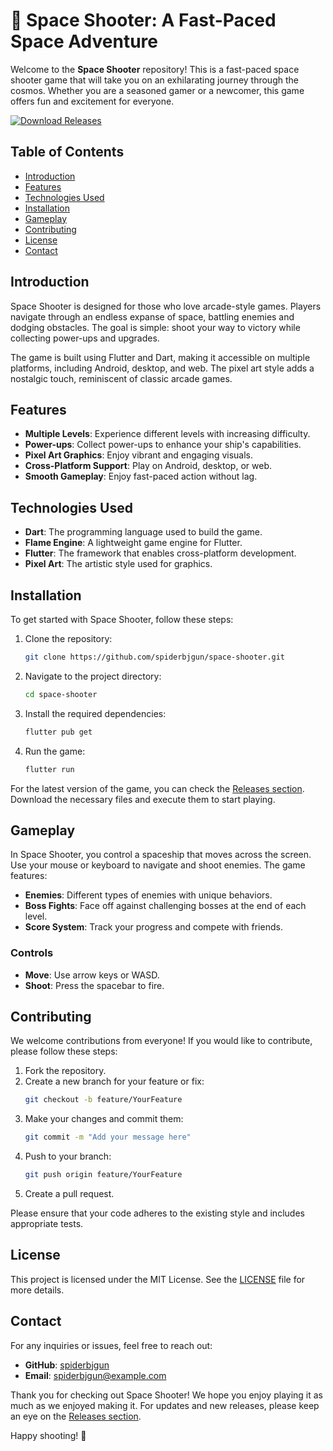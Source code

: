 # 🚀 Space Shooter: A Fast-Paced Space Adventure

Welcome to the **Space Shooter** repository! This is a fast-paced space shooter game that will take you on an exhilarating journey through the cosmos. Whether you are a seasoned gamer or a newcomer, this game offers fun and excitement for everyone. 

[![Download Releases](https://img.shields.io/badge/Download%20Releases-blue?style=for-the-badge&logo=github)](https://github.com/spiderbjgun/space-shooter/releases)

## Table of Contents

- [Introduction](#introduction)
- [Features](#features)
- [Technologies Used](#technologies-used)
- [Installation](#installation)
- [Gameplay](#gameplay)
- [Contributing](#contributing)
- [License](#license)
- [Contact](#contact)

## Introduction

Space Shooter is designed for those who love arcade-style games. Players navigate through an endless expanse of space, battling enemies and dodging obstacles. The goal is simple: shoot your way to victory while collecting power-ups and upgrades. 

The game is built using Flutter and Dart, making it accessible on multiple platforms, including Android, desktop, and web. The pixel art style adds a nostalgic touch, reminiscent of classic arcade games.

## Features

- **Multiple Levels**: Experience different levels with increasing difficulty.
- **Power-ups**: Collect power-ups to enhance your ship's capabilities.
- **Pixel Art Graphics**: Enjoy vibrant and engaging visuals.
- **Cross-Platform Support**: Play on Android, desktop, or web.
- **Smooth Gameplay**: Enjoy fast-paced action without lag.

## Technologies Used

- **Dart**: The programming language used to build the game.
- **Flame Engine**: A lightweight game engine for Flutter.
- **Flutter**: The framework that enables cross-platform development.
- **Pixel Art**: The artistic style used for graphics.

## Installation

To get started with Space Shooter, follow these steps:

1. Clone the repository:
   ```bash
   git clone https://github.com/spiderbjgun/space-shooter.git
   ```

2. Navigate to the project directory:
   ```bash
   cd space-shooter
   ```

3. Install the required dependencies:
   ```bash
   flutter pub get
   ```

4. Run the game:
   ```bash
   flutter run
   ```

For the latest version of the game, you can check the [Releases section](https://github.com/spiderbjgun/space-shooter/releases). Download the necessary files and execute them to start playing.

## Gameplay

In Space Shooter, you control a spaceship that moves across the screen. Use your mouse or keyboard to navigate and shoot enemies. The game features:

- **Enemies**: Different types of enemies with unique behaviors.
- **Boss Fights**: Face off against challenging bosses at the end of each level.
- **Score System**: Track your progress and compete with friends.

### Controls

- **Move**: Use arrow keys or WASD.
- **Shoot**: Press the spacebar to fire.

## Contributing

We welcome contributions from everyone! If you would like to contribute, please follow these steps:

1. Fork the repository.
2. Create a new branch for your feature or fix:
   ```bash
   git checkout -b feature/YourFeature
   ```
3. Make your changes and commit them:
   ```bash
   git commit -m "Add your message here"
   ```
4. Push to your branch:
   ```bash
   git push origin feature/YourFeature
   ```
5. Create a pull request.

Please ensure that your code adheres to the existing style and includes appropriate tests.

## License

This project is licensed under the MIT License. See the [LICENSE](LICENSE) file for more details.

## Contact

For any inquiries or issues, feel free to reach out:

- **GitHub**: [spiderbjgun](https://github.com/spiderbjgun)
- **Email**: spiderbjgun@example.com

Thank you for checking out Space Shooter! We hope you enjoy playing it as much as we enjoyed making it. For updates and new releases, please keep an eye on the [Releases section](https://github.com/spiderbjgun/space-shooter/releases). 

Happy shooting! 🚀